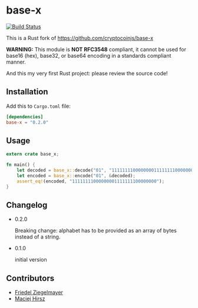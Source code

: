 # base-x

[![Build Status](https://travis-ci.org/OrKoN/base-x-rs.svg?branch=master)](https://travis-ci.org/OrKoN/base-x-rs)

This is a Rust fork of https://github.com/cryptocoinjs/base-x

**WARNING:** This module is **NOT RFC3548** compliant,  it cannot be used for base16 (hex), base32, or base64 encoding in a standards compliant manner. 

And this my very first Rust project: please review the source code!

## Installation

Add this to `Cargo.toml` file:

```toml
[dependencies]
base-x = "0.2.0"
```

## Usage

```rust
extern crate base_x;

fn main() {
    let decoded = base_x::decode("01", "11111111000000001111111100000000").unwrap();
    let encoded = base_x::encode("01", &decoded);
    assert_eq!(encoded, "11111111000000001111111100000000");
}
```

## Changelog

- 0.2.0

  Breaking change: alphabet has to be provided as an array of bytes instead of a string.

- 0.1.0

  initial version

## Contributors

- [Friedel Ziegelmayer](https://github.com/dignifiedquire)
- [Maciej Hirsz](https://github.com/maciejhirsz)
